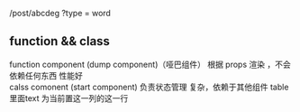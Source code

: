 /post/abcdeg
?type = word
## function && class
function component (dump component)（哑巴组件） 根据 props 渲染 ，不会依赖任何东西 性能好  
calss comonent (start component) 负责状态管理 复杂，依赖于其他组件 
table 里面text 为当前置这一列的这一行